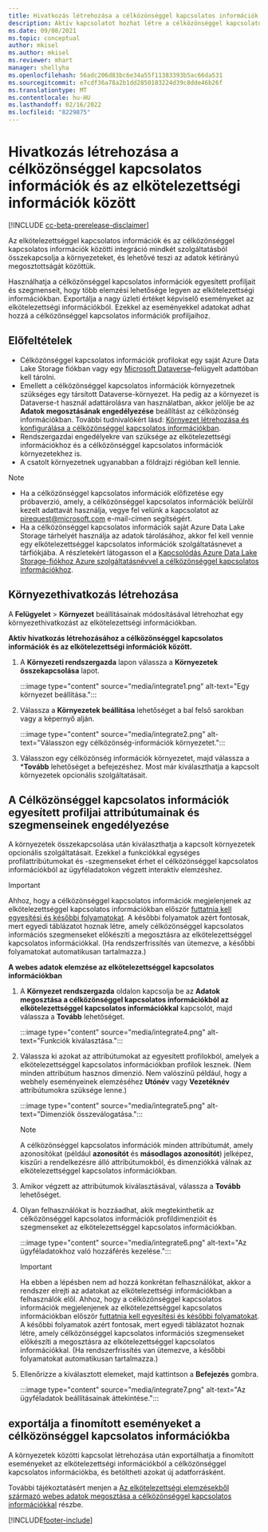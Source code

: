 ```yaml
---
title: Hivatkozás létrehozása a célközönséggel kapcsolatos információk és az elkötelezettségi információk között
description: Aktív kapcsolatot hozhat létre a célközönséggel kapcsolatos információk és az elkötelezettségi információk között, hogy lehetővé tegye az adatok kétirányú megosztását.
ms.date: 09/08/2021
ms.topic: conceptual
author: mkisel
ms.author: mkisel
ms.reviewer: mhart
manager: shellyha
ms.openlocfilehash: 56adc206d83bc6e34a55f11383393b5ac66da531
ms.sourcegitcommit: e7cdf36a78a2b1dd2850183224d39c8dde46b26f
ms.translationtype: MT
ms.contentlocale: hu-HU
ms.lasthandoff: 02/16/2022
ms.locfileid: "8229875"
---
```

# <a name="create-a-link-between-audience-insights-and-engagement-insights"></a>Hivatkozás létrehozása a célközönséggel kapcsolatos információk és az elkötelezettségi információk között

[!INCLUDE [cc-beta-prerelease-disclaimer](includes/cc-beta-prerelease-disclaimer.md)]

Az elkötelezettséggel kapcsolatos információk és az célközönséggel kapcsolatos információk közötti integráció mindkét szolgáltatásból összekapcsolja a környezeteket, és lehetővé teszi az adatok kétirányú megosztottságát közöttük.

Használhatja a célközönséggel kapcsolatos információk egyesített profiljait és szegmenseit, hogy több elemzési lehetősége legyen az elkötelezettségi információkban. Exportálja a nagy üzleti értéket képviselő eseményeket az elkötelezettségi információkból. Ezekkel az eseményekkel adatokat adhat hozzá a célközönséggel kapcsolatos információk profiljaihoz.

## <a name="prerequisites"></a>Előfeltételek

- Célközönséggel kapcsolatos információk profilokat egy saját Azure Data Lake Storage fiókban vagy egy [Microsoft Dataverse](/powerapps/maker/data-platform/data-platform-intro)&ndash;felügyelt adattóban kell tárolni. 
- Emellett a célközönséggel kapcsolatos információk környezetnek szükséges egy társított Dataverse-környezet. Ha pedig az a környezet is Dataverse-t használ adattárolásra van használatban, akkor jelölje be az **Adatok megosztásának engedélyezése** beállítást az célközönség információkban. További tudnivalókért lásd: [Környezet létrehozása és konfigurálása a célközönséggel kapcsolatos információkban](../audience-insights/create-environment.md).
- Rendszergazdai engedélyekre van szüksége az elkötelezettségi információkhoz és a célközönséggel kapcsolatos információk környezetekhez is.
- A csatolt környezetnek ugyanabban a földrajzi régióban kell lennie.

> [!NOTE]
> - Ha a célközönséggel kapcsolatos információk előfizetése egy próbaverzió, amely, a célközönséggel kapcsolatos információk belülről kezelt adattavát használja, vegye fel velünk a kapcsolatot az [pirequest@microsoft.com](mailto:pirequest@microsoft.com) e-mail-címen segítségért. 
> - Ha a célközönséggel kapcsolatos információk saját Azure Data Lake Storage tárhelyét használja az adatok tárolásához, akkor fel kell vennie egy elkötelezettséggel kapcsolatos információk szolgáltatásnevet a tárfiókjába. A részletekért látogasson el a [Kapcsolódás Azure Data Lake Storage-fiókhoz Azure szolgáltatásnévvel a célközönséggel kapcsolatos információkhoz](../audience-insights/connect-service-principal.md). 


## <a name="create-an-environment-link"></a>Környezethivatkozás létrehozása

A **Felügyelet** > **Környezet** beállításainak módosításával létrehozhat egy környezethivatkozást az elkötelezettségi információkban.

**Aktív hivatkozás létrehozásához a célközönséggel kapcsolatos információk és az elkötelezettségi információk között.**

1. A **Környezeti rendszergazda** lapon válassza a **Környezetek összekapcsolása** lapot.

    :::image type="content" source="media/integrate1.png" alt-text="Egy környezet beállítása.":::

1. Válassza a **Környezetek beállítása** lehetőséget a bal felső sarokban vagy a képernyő alján.

     :::image type="content" source="media/integrate2.png" alt-text="Válasszon egy célközönség-információk környezetet.":::

1. Válasszon egy célközönség információk környezetet, majd válassza a ***Tovább** lehetőséget a befejezéshez. Most már kiválaszthatja a kapcsolt környezetek opcionális szolgáltatásait.
 
## <a name="enable-audience-insights-unified-profiles-attributes-and-segments"></a>A Célközönséggel kapcsolatos információk egyesített profiljai attribútumainak és szegmenseinek engedélyezése

A környezetek összekapcsolása után kiválaszthatja a kapcsolt környezetek opcionális szolgáltatásait. Ezekkel a funkciókkal egységes profilattribútumokat és -szegmenseket érhet el célközönséggel kapcsolatos információkból az ügyféladatokon végzett interaktív elemzéshez.

> [!IMPORTANT]
> Ahhoz, hogy a célközönséggel kapcsolatos információk megjelenjenek az elkötelezettséggel kapcsolatos információkban először [futtatnia kell egyesítési és későbbi folyamatokat](../audience-insights/merge-entities.md). A későbbi folyamatok azért fontosak, mert egyedi táblázatot hoznak létre, amely célközönséggel kapcsolatos információs szegmenseket előkészíti a megosztásra az elkötelezettséggel kapcsolatos információkkal. (Ha rendszerfrissítés van ütemezve, a későbbi folyamatokat automatikusan tartalmazza.)

**A webes adatok elemzése az elkötelezettséggel kapcsolatos információkban**

1. A **Környezet rendszergazda** oldalon kapcsolja be az **Adatok megosztása a célközönséggel kapcsolatos információkból az elkötelezettséggel kapcsolatos információkkal** kapcsolót, majd válassza a **Tovább** lehetőséget.

    :::image type="content" source="media/integrate4.png" alt-text="Funkciók kiválasztása.":::

1. Válassza ki azokat az attribútumokat az egyesített profilokból, amelyek a elkötelezettséggel kapcsolatos információkban profilok lesznek. (Nem minden attribútum hasznos dimenzió. Nem valószínű például, hogy a webhely eseményeinek elemzéséhez **Utónév** vagy **Vezetéknév** attribútumokra szüksége lenne.)

    :::image type="content" source="media/integrate5.png" alt-text="Dimenziók összeválogatása.":::

   >[!NOTE]
   > A célközönséggel kapcsolatos információk minden attribútumát, amely azonosítókat (például **azonosítót** és **másodlagos azonosítót**) jelképez, kiszűri a rendelkezésre álló attribútumokból, és dimenziókká válnak az elkötelezettséggel kapcsolatos információkban.

1. Amikor végzett az attribútumok kiválasztásával, válassza a **Tovább** lehetőséget.
1. Olyan felhasználókat is hozzáadhat, akik megtekinthetik az célközönséggel kapcsolatos információk profildimenzióit és szegmenseket az elkötelezettséggel kapcsolatos információkban.

    :::image type="content" source="media/integrate6.png" alt-text="Az ügyféladatokhoz való hozzáférés kezelése.":::

   > [!IMPORTANT]
   > Ha ebben a lépésben nem ad hozzá konkrétan felhasználókat, akkor a rendszer elrejti az adatokat az elkötelezettségi információkban a felhasználók elől.
   > Ahhoz, hogy a célközönséggel kapcsolatos információk megjelenjenek az elkötelezettséggel kapcsolatos információkban először [futtatnia kell egyesítési és későbbi folyamatokat](../audience-insights/merge-entities.md). A későbbi folyamatok azért fontosak, mert egyedi táblázatot hoznak létre, amely célközönséggel kapcsolatos információs szegmenseket előkészíti a megosztásra az elkötelezettséggel kapcsolatos információkkal. (Ha rendszerfrissítés van ütemezve, a későbbi folyamatokat automatikusan tartalmazza.)

1. Ellenőrizze a kiválasztott elemeket, majd kattintson a **Befejezés** gombra.

    :::image type="content" source="media/integrate7.png" alt-text="Az ügyféladatok beállításainak áttekintése.":::

## <a name="export-refined-events-to-audience-insights"></a>exportálja a finomított eseményeket a célközönséggel kapcsolatos információkba

A környezetek közötti kapcsolat létrehozása után exportálhatja a finomított eseményeket az elkötelezettségi információkból a célközönséggel kapcsolatos információkba, és betöltheti azokat új adatforrásként. 

További tájékoztatásért menjen a [Az elkötelezettségi elemzésekből származó webes adatok megosztása a célközönséggel kapcsolatos információkkal](../audience-insights/integrate-engagement-insights.md) részbe.

<!--
## Share engagement insights refined events with audience insights

After you create a link between environments, a new option becomes available for you to share [refined events](refined-events.md) with audience insights.

Consider the following when creating refined events for audience insights: 

- Provide a meaningful name for the refined event. It will be used as an activity name in audience insights.
- Select at least the following properties to create an activity in audience insights: 
    - Signal.Action.Name indicates the activity details.
    - Signal.User.Id maps with the customer ID.
    - Signal.View.Uri is a web address as a basis for segments or measures.
    - Signal.Export.Id is a primary key for events.
    - Signal.Timestamp determines the date and time for the activity.

To share refined events:

1. From the engagement insights menu, select **Data** and then select the **Events** tab.
2. On the **Action** menu, select **Share as activity**.

    :::image type="content" source="media/integrate8.png" alt-text="Data shared events settings.":::

3. You can view and stop actively shared events on the **Export and Sharing** tab.
4. -- per Michael K, we need a mock here (Mukesh needs to update to reflect what happens in AUI once a user shares a refined event (i.e. no longer AUI, data wrangler needs to go discover data in the storage, the shared event is available as a DS and entity, correct?)

### Attach refined events shared as activities to unified profiles in audience insights

You can bring customer web activity data from engagement insights into audience insights. In addition to transactional, demographic, or behavioral data, you can view activities on the web in unified customer profiles. You can then use these profiles to get insights such as segments, measures, and predictions for audience activation.

Follow the steps in [data unification](../audience-insights/data-unification.md) to map, match, and merge website authentication information to unified profiles in audience insights.

You can also share refined events that are now available in audience insights, identified as data sources and entities. 

Next, you can relate event data from engagement insights as unified activities in customer profiles.

### Relate refined event data as an activity of a customer profile

After unifying the data, you can configure the activity for the customer profile. For more information, go to [Customer activities](../audience-insights/activities.md).

:::image type="content" source="media/web-event-activity.png" alt-text="Activities page with expanded Edit activity pane.":::

Next, configure the new activity by using mapping elements: 

- **Primary Key**: Signal.Export.Id, a unique ID that is available for every event record in engagement insights. This property is automatically generated.

- **Timestamp**: Signal.Timestamp in the event property.

- **Event**: Signal.Name, the event name that you want to track.

- **Web address**: Signal.View.Uri that refers to the URI of the page that created the event.

- **Details**: Signal.Action.Name to represent the information to associate with the event. The selected property in this case indicates that the event is for email promotion.

- **Activity type**: In this example, we choose the existing activity type WebLog. This selection is a useful filter option to run prediction models or create segments based on this activity type.

- **Set up relationship**: This important setting ties the activity to existing customer profiles. **Signal.User.Id** is the identifier configured in the SDK to be collected. It relates to the user ID in other data sources that are configured in audience insights. 

This example configures the relationship between Signal.User.Id and RetailCustomers:CustomerRetailId, which is the primary key that was identified in the map step of the data unification process.

After processing the activities, you can review customer records and open a customer card to see activities from engagement insights in the timeline. 

> [!TIP]
> To find a customer ID that has an engagement insights activity, go to **Entities** and preview the data for the UnifiedActivity entity. **ActivityTypeDisplay = WebLog** contains the engagement insights activity configured in the preceding example. Copy the customer ID for one of those records and search<!--note from editor: Edit okay? I couldn't quite follow this.-- > for that ID on the **Customers** page.

--> 

[!INCLUDE[footer-include](../includes/footer-banner.md)]
